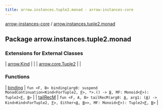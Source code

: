 ```yaml
---
title: arrow.instances.tuple2.monad - arrow-instances-core
---
```


[arrow-instances-core](../index.html) / [arrow.instances.tuple2.monad](./index.html)

## Package arrow.instances.tuple2.monad

### Extensions for External Classes

| [arrow.Kind](arrow.-kind/index.html) |  |
| [arrow.core.Tuple2](arrow.core.-tuple2/index.html) |  |

### Functions

| [binding](binding.html) | `fun <F, B> binding(arg0: suspend MonadContinuation<Kind<ForTuple2, `[`F`](binding.html#F)`>, *>.() -> `[`B`](binding.html#B)`, MF: Monoid<`[`F`](binding.html#F)`>): Tuple2<`[`F`](binding.html#F)`, `[`B`](binding.html#B)`>` |
| [tailRecM](tail-rec-m.html) | `fun <F, A, B> tailRecM(arg0: `[`A`](tail-rec-m.html#A)`, arg1: (`[`A`](tail-rec-m.html#A)`) -> Kind<Kind<ForTuple2, `[`F`](tail-rec-m.html#F)`>, Either<`[`A`](tail-rec-m.html#A)`, `[`B`](tail-rec-m.html#B)`>>, MF: Monoid<`[`F`](tail-rec-m.html#F)`>): Tuple2<`[`F`](tail-rec-m.html#F)`, `[`B`](tail-rec-m.html#B)`>` |

